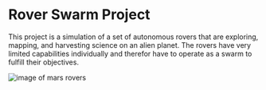 # Rover Swarm Project

This project is a simulation of a set of autonomous rovers that are exploring, mapping, and harvesting science on an alien planet. The rovers have very limited capabilities individually and therefor have to operate as a swarm to fulfill their objectives.

![image of mars rovers](./docs/images/PIA15277_3rovers-hi_D2011_1215_D511_br2-1024x682.jpg)




